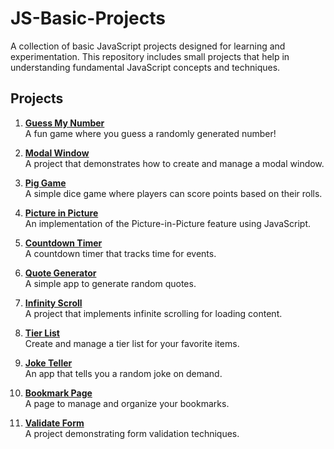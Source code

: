 # JS-Basic-Projects

A collection of basic JavaScript projects designed for learning and experimentation. This repository includes small projects that help in understanding fundamental JavaScript concepts and techniques.

## Projects

1. **[Guess My Number](https://github.com/soumadip-dev/JS-Basic-Projects/tree/main/01-Guess-My-Number)**  
   A fun game where you guess a randomly generated number!

2. **[Modal Window](https://github.com/soumadip-dev/JS-Basic-Projects/tree/main/02-Modal-Window)**  
   A project that demonstrates how to create and manage a modal window.

3. **[Pig Game](https://github.com/soumadip-dev/JS-Basic-Projects/tree/main/03-Pig-Game)**  
   A simple dice game where players can score points based on their rolls.

4. **[Picture in Picture](https://github.com/soumadip-dev/JS-Basic-Projects/tree/main/04-Picture-in-Picture)**  
   An implementation of the Picture-in-Picture feature using JavaScript.

5. **[Countdown Timer](https://github.com/soumadip-dev/JS-Basic-Projects/tree/main/06-Countdown-Timer)**  
   A countdown timer that tracks time for events.

6. **[Quote Generator](https://github.com/soumadip-dev/JS-Basic-Projects/tree/main/07-Quote-Generator)**  
   A simple app to generate random quotes.

7. **[Infinity Scroll](https://github.com/soumadip-dev/JS-Basic-Projects/tree/main/08-Infinity-Scroll)**  
   A project that implements infinite scrolling for loading content.

8. **[Tier List](https://github.com/soumadip-dev/JS-Basic-Projects/tree/main/09-Tier-List)**  
   Create and manage a tier list for your favorite items.

9. **[Joke Teller](https://github.com/soumadip-dev/JS-Basic-Projects/tree/main/10-Joke-Teller)**  
   An app that tells you a random joke on demand.

10. **[Bookmark Page](https://github.com/soumadip-dev/JS-Basic-Projects/tree/main/11-Bookmark-Page)**  
    A page to manage and organize your bookmarks.

11. **[Validate Form](https://github.com/soumadip-dev/JS-Basic-Projects/tree/main/12-Validate-Form)**  
    A project demonstrating form validation techniques.
